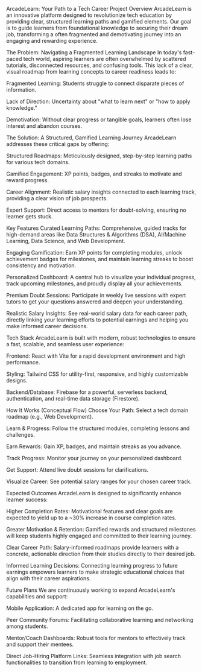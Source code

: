 ArcadeLearn: Your Path to a Tech Career
Project Overview
ArcadeLearn is an innovative platform designed to revolutionize tech education by providing clear, structured learning paths and gamified elements. Our goal is to guide learners from foundational knowledge to securing their dream job, transforming a often fragmented and demotivating journey into an engaging and rewarding experience.

The Problem: Navigating a Fragmented Learning Landscape
In today's fast-paced tech world, aspiring learners are often overwhelmed by scattered tutorials, disconnected resources, and confusing tools. This lack of a clear, visual roadmap from learning concepts to career readiness leads to:

Fragmented Learning: Students struggle to connect disparate pieces of information.

Lack of Direction: Uncertainty about "what to learn next" or "how to apply knowledge."

Demotivation: Without clear progress or tangible goals, learners often lose interest and abandon courses.

The Solution: A Structured, Gamified Learning Journey
ArcadeLearn addresses these critical gaps by offering:

Structured Roadmaps: Meticulously designed, step-by-step learning paths for various tech domains.

Gamified Engagement: XP points, badges, and streaks to motivate and reward progress.

Career Alignment: Realistic salary insights connected to each learning track, providing a clear vision of job prospects.

Expert Support: Direct access to mentors for doubt-solving, ensuring no learner gets stuck.

Key Features
Curated Learning Paths: Comprehensive, guided tracks for high-demand areas like Data Structures & Algorithms (DSA), AI/Machine Learning, Data Science, and Web Development.

Engaging Gamification: Earn XP points for completing modules, unlock achievement badges for milestones, and maintain learning streaks to boost consistency and motivation.

Personalized Dashboard: A central hub to visualize your individual progress, track upcoming milestones, and proudly display all your achievements.

Premium Doubt Sessions: Participate in weekly live sessions with expert tutors to get your questions answered and deepen your understanding.

Realistic Salary Insights: See real-world salary data for each career path, directly linking your learning efforts to potential earnings and helping you make informed career decisions.

Tech Stack
ArcadeLearn is built with modern, robust technologies to ensure a fast, scalable, and seamless user experience:

Frontend: React with Vite for a rapid development environment and high performance.

Styling: Tailwind CSS for utility-first, responsive, and highly customizable designs.

Backend/Database: Firebase for a powerful, serverless backend, authentication, and real-time data storage (Firestore).

How It Works (Conceptual Flow)
Choose Your Path: Select a tech domain roadmap (e.g., Web Development).

Learn & Progress: Follow the structured modules, completing lessons and challenges.

Earn Rewards: Gain XP, badges, and maintain streaks as you advance.

Track Progress: Monitor your journey on your personalized dashboard.

Get Support: Attend live doubt sessions for clarifications.

Visualize Career: See potential salary ranges for your chosen career track.

Expected Outcomes
ArcadeLearn is designed to significantly enhance learner success:

Higher Completion Rates: Motivational features and clear goals are expected to yield up to a ~30% increase in course completion rates.

Greater Motivation & Retention: Gamified rewards and structured milestones will keep students highly engaged and committed to their learning journey.

Clear Career Path: Salary-informed roadmaps provide learners with a concrete, actionable direction from their studies directly to their desired job.

Informed Learning Decisions: Connecting learning progress to future earnings empowers learners to make strategic educational choices that align with their career aspirations.

Future Plans
We are continuously working to expand ArcadeLearn's capabilities and support:

Mobile Application: A dedicated app for learning on the go.

Peer Community Forums: Facilitating collaborative learning and networking among students.

Mentor/Coach Dashboards: Robust tools for mentors to effectively track and support their mentees.

Direct Job-Hiring Platform Links: Seamless integration with job search functionalities to transition from learning to employment.
